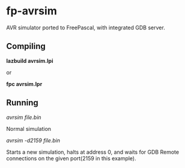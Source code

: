 # fp-avrsim
AVR simulator ported to FreePascal, with integrated GDB server.

## Compiling
**lazbuild avrsim.lpi**

or

**fpc avrsim.lpr**

## Running
*avrsim file.bin*

Normal simulation



*avrsim -d2159 file.bin*

Starts a new simulation, halts at address 0, and waits for GDB Remote connections on the given port(2159 in this example).
